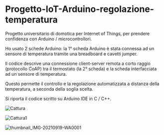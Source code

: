 # Progetto-IoT-Arduino-regolazione-temperatura
Progetto universitario di domotica per Internet of Things, per prendere confidenza con Arduino / microcontrollori.

Ho usato 2 schede Arduino: la 1° scheda Arduino è stata connessa ad un sensore di temperatura tramite una breadboard e cavetti jumper.

Il codice descrive una connessione client-server remota a corto raggio (protocollo CoAP) tra il termostato (la 2° scheda) e la scheda interfacciata ad un sensore di temperatura.

Questo permette il controllo e la regolazione automatizzata a distanza della temperatura, a seconda della soglia scelta.

Si riporta il codice scritto su Arduino IDE in C / C++.

![Cattura](https://github.com/cla1994/Progetto-IoT-Arduino-regolazione-temperatura/assets/116500326/0874fe4e-427a-4eb4-a3f9-fe781da7ba4d)

![Cattura1](https://github.com/cla1994/Progetto-IoT-Arduino-regolazione-temperatura/assets/116500326/b3451c7a-f77b-4a7f-8e11-365ce7f8a71b)

![thumbnail_IMG-20210919-WA0001](https://github.com/cla1994/Progetto-IoT-Arduino-regolazione-temperatura/assets/116500326/59f65fe5-4374-4122-b326-bb0bba6fdba6)

